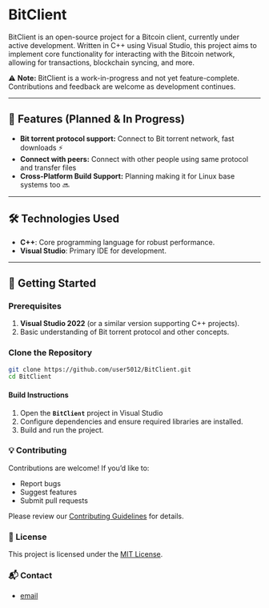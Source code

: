 # BitClient

BitClient is an open-source project for a Bitcoin client, currently under active development. Written in C++ using Visual Studio, this project aims to implement core functionality for interacting with the Bitcoin network, allowing for transactions, blockchain syncing, and more.

⚠️ **Note:** BitClient is a work-in-progress and not yet feature-complete. Contributions and feedback are welcome as development continues.

---

## 🚀 Features (Planned & In Progress)

- **Bit torrent protocol support:** Connect to Bit torrent network, fast downloads ⚡
- **Connect with peers:** Connect with other people using same protocol and transfer files
- **Cross-Platform Build Support:** Planning making it for Linux base systems too 🔜

---

## 🛠️ Technologies Used

- **C++**: Core programming language for robust performance.
- **Visual Studio**: Primary IDE for development.

---

## 🌱 Getting Started

### Prerequisites

1. **Visual Studio 2022** (or a similar version supporting C++ projects).
2. Basic understanding of Bit torrent protocol and other concepts.

### Clone the Repository

```bash
git clone https://github.com/user5012/BitClient.git
cd BitClient
```

#### Build Instructions

1. Open the **```BitClient```** project in Visual Studio
2. Configure dependencies and ensure required libraries are installed.
3. Build and run the project.

### 💡 Contributing

Contributions are welcome! If you’d like to:
- Report bugs
- Suggest features
- Submit pull requests

Please review our [Contributing Guidelines](#) for details.

### 📜 License

This project is licensed under the [MIT License](https://github.com/user5012/BitClient/blob/master/LICENCE).

### 📬 Contact

* [email](kmamais100@gmail.com)
